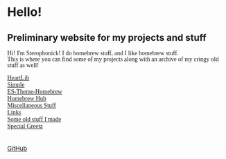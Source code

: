 <html>
    <title>Sterophonick's Own Little World</title>
    <style>
		@font-face {
			font-family: AppleKid;
			src: url('images/Apple-Kid.woff2') format('woff2'),
				url('images/Apple-Kid.woff') format('woff');
			font-weight: normal;
			font-style: normal;
		}
        p.small {
            line-height: 1;
        }
		.mainContent {
			font-family: AppleKid;
		}
    </style>
    <head>
    </head>
    <body>
        <h1>Hello!</h1>
        <h2>Preliminary website for my projects and stuff</h2>
		<div class="mainContent">
        <p class="small">
            Hi! I'm Sterophonick! I do homebrew stuff, and I like homebrew stuff.<br />
            This is where you can find some of my projects along with an archive of my cringy old stuff as well!<br />
        </p>
        <a href="heartlib">HeartLib</a><br />
        <a href="simplelight">Simple</a><br />
        <a href="es-theme-homebrew">ES-Theme-Homebrew</a><br />
        <a href="homebrew-hub">Homebrew Hub</a><br />
        <a href="misc">Miscellaneous Stuff</a><br />
        <a href="sites">Links</a><br />
        <a href="archive">Some old stuff I made</a><br />
        <a href="greetz">Special Greetz</a><br />
		</div>
    </body>
	<br />
	<br />
	<a href="https://github.com/Sterophonick">GitHub</a><br />
</html>